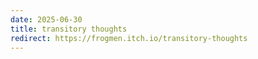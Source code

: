 ```yaml
---
date: 2025-06-30
title: transitory thoughts
redirect: https://frogmen.itch.io/transitory-thoughts
---
```

